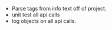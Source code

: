- Parse tags from info text off of project.
- unit test all api calls 
- log objects on all api calls.
